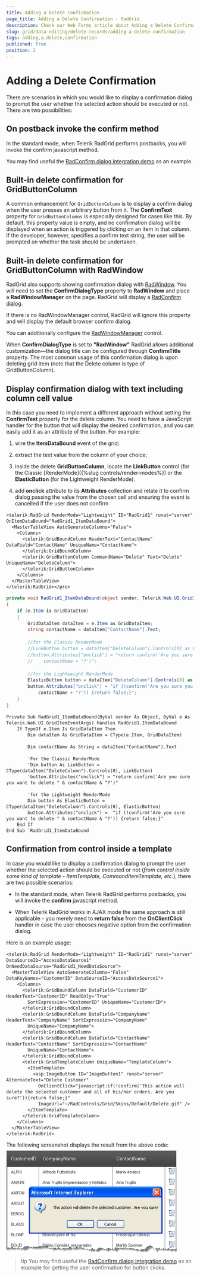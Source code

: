 ```yaml
---
title: Adding a Delete Confirmation
page_title: Adding a Delete Confirmation - RadGrid
description: Check our Web Forms article about Adding a Delete Confirmation.
slug: grid/data-editing/delete-records/adding-a-delete-confirmation
tags: adding,a,delete,confirmation
published: True
position: 2
---
```


# Adding a Delete Confirmation



There are scenarios in which you would like to display a confirmation dialog to prompt the user whether the selected action should be executed or not. There are two possibilities:

## On postback invoke the confirm method

In the standard mode, when Telerik RadGrid performs postbacks, you will invoke the confirm javascript method.

You may find useful the [RadConfirm dialog integration demo](https://demos.telerik.com/aspnet-ajax/window/examples/confirmserverclicks/defaultcs.aspx) as an example.

## Built-in delete confirmation for GridButtonColumn

A common enhancement for `GridButtonColumn` is to display a confirm dialog when the user presses an arbitrary button from it. The **ConfirmText** property for `GridButtonColumns` is especially designed for cases like this. By default, this property value is empty, and no confirmation dialog will be displayed when an action is triggered by clicking on an item in that column. If the developer, however, specifies a confirm text string, the user will be prompted on whether the task should be undertaken.

## Built-in delete confirmation for GridButtonColumn with RadWindow

RadGrid also supports showing confirmation dialog with [RadWindow](https://www.telerik.com/help/aspnet-ajax/windowoverview.html). You will need to set the **ConfirmDialogType** property to **RadWindow** and place a **RadWindowManager** on the page. RadGrid will display a [RadConfirm dialog](https://demos.telerik.com/aspnet-ajax/window/examples/browserdialogboxes/defaultcs.aspx). 

If there is no RadWindowManager control, RadGrid will ignore this property and will display the default browser confirm dialog.

You can additionally configure the [RadWindowManager](https://www.telerik.com/help/aspnet-ajax/window-design-radwindow-manager.html) control.

When **ConfirmDialogType** is set to **"RadWindow"** RadGrid allows additional customization—the dialog title can be configured through **ConfirmTitle** property. The most common usage of this confirmation dialog is upon deleting grid item (note that the Delete column is type of GridButtonColumn).

## Display confirmation dialog with text including column cell value

In this case you need to implement a different approach without setting the **ConfirmText** property for the delete column. You need to have a JavaScript handler for the button that will display the desired confirmation, and you can easily add it as an attribute of the button. For example:

1. wire the **ItemDataBound** event of the grid;

1. extract the text value from the column of your choice;

1. inside the delete **GridButtonColumn**, locate the **LinkButton** control (for the Classic [RenderMode]({%slug controls/render-modes%}) or the **ElasticButton** (for the Lightweight RenderMode).

1. add **onclick** attribute to its **Attributes** collection and relate it to confirm dialog passing the value from the chosen cell and ensuring the event is cancelled if the user does not confirm



````ASP.NET
<telerik:RadGrid RenderMode="Lightweight" ID="RadGrid1" runat="server" OnItemDataBound="RadGrid1_ItemDataBound">
  <MasterTableView AutoGenerateColumns="False">
    <Columns>
      <telerik:GridBoundColumn HeaderText="ContactName" DataField="ContactName" UniqueName="ContactName">
      </telerik:GridBoundColumn>
      <telerik:GridButtonColumn CommandName="Delete" Text="Delete" UniqueName="DeleteColumn">
      </telerik:GridButtonColumn>
    </Columns>
  </MasterTableView>
</telerik:RadGrid></pre>
````

````C#
private void RadGrid1_ItemDataBound(object sender, Telerik.Web.UI.GridItemEventArgs e)
{
    if (e.Item is GridDataItem)
    {
        GridDataItem dataItem = e.Item as GridDataItem;
        string contactName = dataItem["ContactName"].Text;

		//for the Classic RenderMode
        //LinkButton button = dataItem["DeleteColumn"].Controls[0] as LinkButton;
        //button.Attributes["onclick"] = "return confirm('Are you sure you want to delete " +
        //    contactName + "?')";

		//for the Lightweight RenderMode
		ElasticButton button = dataItem["DeleteColumn"].Controls[0] as ElasticButton;
        button.Attributes["onclick"] = "if (!confirm('Are you sure you want to delete " +
        	contactName + "?')) {return false;}";
    }
}
````
````VB
Private Sub RadGrid1_ItemDataBound(ByVal sender As Object, ByVal e As Telerik.Web.UI.GridItemEventArgs) Handles RadGrid1.ItemDataBound
    If TypeOf e.Item Is GridDataItem Then
        Dim dataItem As GridDataItem = CType(e.Item, GridDataItem)

        Dim contactName As String = dataItem("ContactName").Text

		'For the Classic RenderMode
        'Dim button As LinkButton = CType(dataItem("DeleteColumn").Controls(0), LinkButton)
        'button.Attributes("onclick") = "return confirm('Are you sure you want to delete " & contactName & "?')"

		'for the Lightweight RenderMode
		Dim button As ElasticButton = CType(dataItem("DeleteColumn").Controls(0), ElasticButton)
        button.Attributes("onclick") =  "if (!confirm('Are you sure you want to delete " & contactName & "?')) {return false;}"
    End If
End Sub 'RadGrid1_ItemDataBound
````


## Confirmation from control inside a template

In case you would like to display a confirmation dialog to prompt the user whether the selected action should be executed or not (*from control inside some kind of template - ItemTemplate, CommandItemTemplate, etc.*), there are two possible scenarios:

* In the standard mode, when Telerik RadGrid performs postbacks, you will invoke the **confirm** javascript method.

* When Telerik RadGrid works in AJAX mode the same approach is still applicable - you merely need to **return false** from the **OnClientClick** handler in case the user chooses negative option from the confirmation dialog.

Here is an example usage:

````ASP.NET
<telerik:RadGrid RenderMode="Lightweight" ID="RadGrid1" runat="server" DataSourceID="AccessDataSource1" OnNeedDataSource="RadGrid1_NeedDataSource">
  <MasterTableView AutoGenerateColumns="False" DataKeyNames="CustomerID" DataSourceID="AccessDataSource1">
    <Columns>
      <telerik:GridBoundColumn DataField="CustomerID" HeaderText="CustomerID" ReadOnly="True"
        SortExpression="CustomerID" UniqueName="CustomerID">
      </telerik:GridBoundColumn>
      <telerik:GridBoundColumn DataField="CompanyName" HeaderText="CompanyName" SortExpression="CompanyName"
        UniqueName="CompanyName">
      </telerik:GridBoundColumn>
      <telerik:GridBoundColumn DataField="ContactName" HeaderText="ContactName" SortExpression="ContactName"
        UniqueName="ContactName">
      </telerik:GridBoundColumn>
      <telerik:GridTemplateColumn UniqueName="TemplateColumn">
        <ItemTemplate>
          <asp:ImageButton ID="ImageButton1" runat="server" AlternateText="Delete Customer"
            OnClientClick="javascript:if(!confirm('This action will delete the selected customer and all of his/her orders. Are you sure?')){return false;}"
            ImageUrl="~/RadControls/Grid/Skins/Default/Delete.gif" />
        </ItemTemplate>
      </telerik:GridTemplateColumn>
    </Columns>
  </MasterTableView>
</telerik:RadGrid>
````



The following screenshot displays the result from the above code:
![Confirmation dialog](images/grd_ConfirmationDialog.png)

>tip You may find useful the [RadConfirm dialog integration demo](https://demos.telerik.com/aspnet-ajax/window/examples/confirmserverclicks/defaultcs.aspx) as an example for getting the user confirmation for button clicks.
